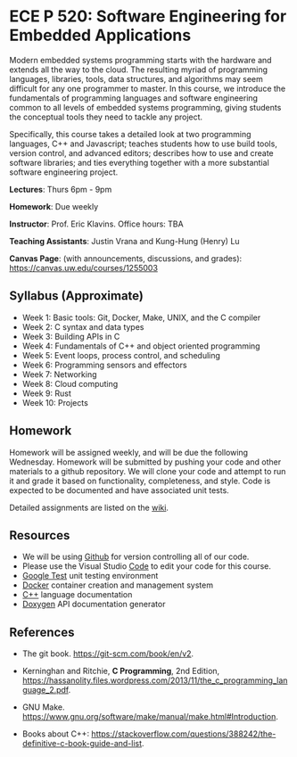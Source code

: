 # ECE P 520: Software Engineering for Embedded Applications

Modern embedded systems programming starts with the hardware and extends all the way to the cloud. The resulting myriad of programming languages, libraries, tools, data structures, and algorithms may seem difficult for any one programmer to master. In this course, we introduce the fundamentals of programming languages and software engineering common to all levels of embedded systems programming, giving students the conceptual tools they need to tackle any project.

Specifically, this course takes a detailed look at two programming languages, C++ and Javascript; teaches students how to use build tools, version control, and advanced editors; describes how to use and create software libraries; and ties everything together with a more substantial software engineering project.

**Lectures**: Thurs 6pm - 9pm

**Homework**: Due weekly

**Instructor**: Prof. Eric Klavins. Office hours: TBA

**Teaching Assistants**: Justin Vrana and Kung-Hung (Henry) Lu

**Canvas Page**: (with announcements, discussions, and grades): https://canvas.uw.edu/courses/1255003 

## Syllabus (Approximate)

* Week 1: Basic tools: Git, Docker, Make, UNIX, and the C compiler
* Week 2: C syntax and data types
* Week 3: Building APIs in C
* Week 4: Fundamentals of C++ and object oriented programming
* Week 5: Event loops, process control, and scheduling
* Week 6: Programming sensors and effectors
* Week 7: Networking
* Week 8: Cloud computing
* Week 9: Rust
* Week 10: Projects

## Homework

Homework will be assigned weekly, and will be due the following Wednesday. Homework will be submitted by pushing your code and other materials to a github repository. We will clone your code and attempt to run it and grade it based on functionality, completeness, and style. Code is expected to be documented and have associated unit tests. 

Detailed assignments are listed on the [wiki](https://github.com/klavinslab/ECE90-f18/wiki).

## Resources

* We will be using [Github](https://github.com/) for version controlling all of our code. 
* Please use the Visual Studio [Code](https://code.visualstudio.com/) to edit your code for this course.
* [Google Test](https://github.com/google/googletest) unit testing environment
* [Docker](https://www.docker.com/) container creation and management system
* [C++](http://www.cplusplus.com/) language documentation
* [Doxygen](http://www.doxygen.org/) API documentation generator

## References

* The git book. https://git-scm.com/book/en/v2.

* Kerninghan and Ritchie, **C Programming**, 2nd Edition, https://hassanolity.files.wordpress.com/2013/11/the_c_programming_language_2.pdf.

* GNU Make. https://www.gnu.org/software/make/manual/make.html#Introduction.

* Books about C++: https://stackoverflow.com/questions/388242/the-definitive-c-book-guide-and-list.
